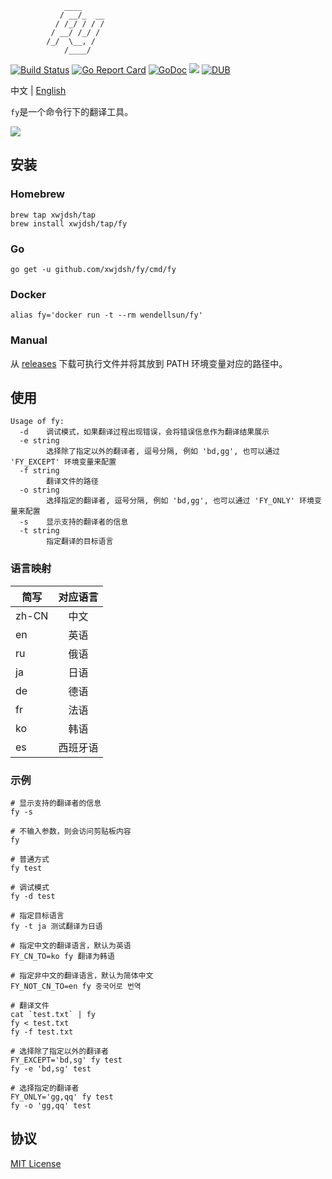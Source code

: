 ```
            ____
           / __/_  __
          / /_/ / / /
         / __/ /_/ /
        /_/  \__, /
            /____/
```
[![Build Status](https://travis-ci.org/xwjdsh/fy.svg?branch=master)](https://travis-ci.org/xwjdsh/fy)
[![Go Report Card](https://goreportcard.com/badge/github.com/xwjdsh/fy)](https://goreportcard.com/report/github.com/xwjdsh/fy)
[![GoDoc](https://godoc.org/github.com/xwjdsh/fy?status.svg)](https://godoc.org/github.com/xwjdsh/fy)
[![](https://images.microbadger.com/badges/image/wendellsun/fy.svg)](https://microbadger.com/images/wendellsun/fy)
[![DUB](https://img.shields.io/dub/l/vibe-d.svg)](https://github.com/xwjdsh/fy/blob/master/LICENSE)


中文 | [English](https://github.com/xwjdsh/fy/blob/master/README_EN.md)

`fy`是一个命令行下的翻译工具。

![](https://raw.githubusercontent.com/xwjdsh/fy/master/screenshot/fy.gif)
## 安装
### Homebrew
```
brew tap xwjdsh/tap
brew install xwjdsh/tap/fy
```
### Go
```
go get -u github.com/xwjdsh/fy/cmd/fy
```
### Docker
```
alias fy='docker run -t --rm wendellsun/fy'
```
### Manual
从 [releases](https://github.com/xwjdsh/fy/releases) 下载可执行文件并将其放到 PATH 环境变量对应的路径中。

## 使用
```
Usage of fy:
  -d    调试模式，如果翻译过程出现错误，会将错误信息作为翻译结果展示
  -e string
        选择除了指定以外的翻译者, 逗号分隔, 例如 'bd,gg', 也可以通过 'FY_EXCEPT' 环境变量来配置
  -f string
        翻译文件的路径
  -o string
        选择指定的翻译者, 逗号分隔, 例如 'bd,gg', 也可以通过 'FY_ONLY' 环境变量来配置
  -s    显示支持的翻译者的信息
  -t string   
        指定翻译的目标语言
```

### 语言映射

| 简写 | 对应语言 | 
| - | :-: | 
| zh-CN | 中文 | 
| en | 英语 | 
| ru | 俄语 | 
| ja | 日语 | 
| de | 德语 | 
| fr | 法语 | 
| ko | 韩语 | 
| es | 西班牙语 | 

### 示例
```shell
# 显示支持的翻译者的信息
fy -s

# 不输入参数，则会访问剪贴板内容
fy

# 普通方式
fy test

# 调试模式
fy -d test

# 指定目标语言
fy -t ja 测试翻译为日语

# 指定中文的翻译语言，默认为英语
FY_CN_TO=ko fy 翻译为韩语

# 指定非中文的翻译语言，默认为简体中文
FY_NOT_CN_TO=en fy 중국어로 번역

# 翻译文件
cat `test.txt` | fy
fy < test.txt
fy -f test.txt

# 选择除了指定以外的翻译者
FY_EXCEPT='bd,sg' fy test
fy -e 'bd,sg' test

# 选择指定的翻译者
FY_ONLY='gg,qq' fy test
fy -o 'gg,qq' test
```

## 协议
[MIT License](https://github.com/xwjdsh/fy/blob/master/LICENSE)
